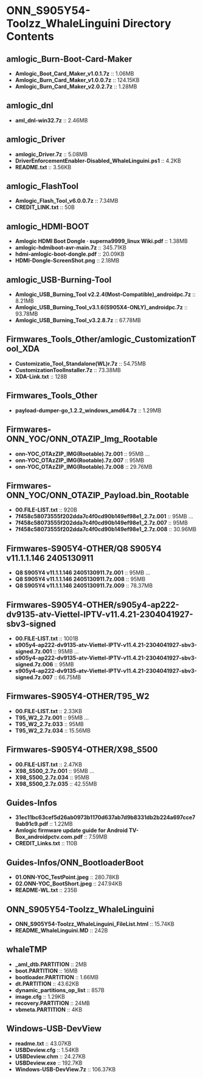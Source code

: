 # ONN_S905Y54-Toolzz_WhaleLinguini Directory Contents

## amlogic_Burn-Boot-Card-Maker
- **Amlogic_Boot_Card_Maker_v1.0.1.7z** :: 1.06MB
- **Amlogic_Burn_Card_Maker_v1.0.0.7z** :: 124.15KB
- **Amlogic_Burn_Card_Maker_v2.0.2.7z** :: 1.28MB

## amlogic_dnl
- **aml_dnl-win32.7z** :: 2.46MB

## amlogic_Driver
- **amlogic_Driver.7z** :: 5.08MB
- **DriverEnforcementEnabler-Disabled_WhaleLinguini.ps1** :: 4.2KB
- **README.txt** :: 3.56KB

## amlogic_FlashTool
- **Amlogic_Flash_Tool_v6.0.0.7z** :: 7.34MB
- **CREDIT_LINK.txt** :: 50B

## amlogic_HDMI-BOOT
- **Amlogic HDMI Boot Dongle · superna9999_linux Wiki.pdf** :: 1.38MB
- **amlogic-hdmiboot-avr-main.7z** :: 345.71KB
- **hdmi-amlogic-boot-dongle.pdf** :: 20.09KB
- **HDMI-Dongle-ScreenShot.png** :: 2.18MB

## amlogic_USB-Burning-Tool
- **Amlogic_USB_Burning_Tool v2.2.4(Most-Compatible)_androidpc.7z** :: 8.21MB
- **Amlogic_USB_Burning_Tool_v3.1.6(S905X4-ONLY)_androidpc.7z** :: 93.78MB
- **Amlogic_USB_Burning_Tool_v3.2.8.7z** :: 67.78MB

## Firmwares_Tools_Other/amlogic_CustomizationTool_XDA
- **Customizatio_Tool_Standalone(WL)r.7z** :: 54.75MB
- **CustomizationToolInstaller.7z** :: 73.38MB
- **XDA-Link.txt** :: 128B

## Firmwares_Tools_Other
- **payload-dumper-go_1.2.2_windows_amd64.7z** :: 1.29MB

## Firmwares-ONN_YOC/ONN_OTAZIP_Img_Rootable
- **onn-YOC_OTAzZIP_IMG(Rootable).7z.001** :: 95MB
  ...
- **onn-YOC_OTAzZIP_IMG(Rootable).7z.007** :: 95MB
- **onn-YOC_OTAzZIP_IMG(Rootable).7z.008** :: 29.76MB

## Firmwares-ONN_YOC/ONN_OTAZIP_Payload.bin_Rootable
- **00.FILE-LIST.txt** :: 920B
- **7f458c58073555f202dda7c4f0cd90b149ef98e1_2.7z.001** :: 95MB
  ...
- **7f458c58073555f202dda7c4f0cd90b149ef98e1_2.7z.007** :: 95MB
- **7f458c58073555f202dda7c4f0cd90b149ef98e1_2.7z.008** :: 30.96MB

## Firmwares-S905Y4-OTHER/Q8 S905Y4 v11.1.1.146 2405130911
- **Q8 S905Y4 v11.1.1.146 2405130911.7z.001** :: 95MB
  ...
- **Q8 S905Y4 v11.1.1.146 2405130911.7z.008** :: 95MB
- **Q8 S905Y4 v11.1.1.146 2405130911.7z.009** :: 78.37MB

## Firmwares-S905Y4-OTHER/s905y4-ap222-dv9135-atv-Viettel-IPTV-v11.4.21-2304041927-sbv3-signed
- **00.FILE-LIST.txt** :: 1001B
- **s905y4-ap222-dv9135-atv-Viettel-IPTV-v11.4.21-2304041927-sbv3-signed.7z.001** :: 95MB
  ...
- **s905y4-ap222-dv9135-atv-Viettel-IPTV-v11.4.21-2304041927-sbv3-signed.7z.006** :: 95MB
- **s905y4-ap222-dv9135-atv-Viettel-IPTV-v11.4.21-2304041927-sbv3-signed.7z.007** :: 66.75MB

## Firmwares-S905Y4-OTHER/T95_W2
- **00.FILE-LIST.txt** :: 2.33KB
- **T95_W2_2.7z.001** :: 95MB
  ...
- **T95_W2_2.7z.033** :: 95MB
- **T95_W2_2.7z.034** :: 15.56MB

## Firmwares-S905Y4-OTHER/X98_S500
- **00.FILE-LIST.txt** :: 2.47KB
- **X98_S500_2.7z.001** :: 95MB
  ...
- **X98_S500_2.7z.034** :: 95MB
- **X98_S500_2.7z.035** :: 42.55MB

## Guides-Infos
- **31ec11bc63cef5d26ab0973b1170d637ab7d9b8331db2b224a697cce79ab91c9.pdf** :: 1.22MB
- **Amlogic firmware update guide for Android TV-Box_androidpctv.com.pdf** :: 7.59MB
- **CREDIT_Links.txt** :: 110B

## Guides-Infos/ONN_BootloaderBoot
- **01.ONN-YOC_TestPoint.jpeg** :: 280.78KB
- **02.ONN-YOC_BootShort.jpeg** :: 247.94KB
- **README-WL.txt** :: 235B

## ONN_S905Y54-Toolzz_WhaleLinguini
- **ONN_S905Y54-Toolzz_WhaleLinguini_FileList.html** :: 15.74KB
- **README_WhaleLinguini.MD** :: 242B

## whaleTMP
- **_aml_dtb.PARTITION** :: 2MB
- **boot.PARTITION** :: 16MB
- **bootloader.PARTITION** :: 1.66MB
- **dt.PARTITION** :: 43.62KB
- **dynamic_partitions_op_list** :: 857B
- **image.cfg** :: 1.29KB
- **recovery.PARTITION** :: 24MB
- **vbmeta.PARTITION** :: 4KB

## Windows-USB-DevView
- **readme.txt** :: 43.07KB
- **USBDeview.cfg** :: 1.54KB
- **USBDeview.chm** :: 24.27KB
- **USBDeview.exe** :: 192.7KB
- **Windows-USB-DevView.7z** :: 106.37KB
